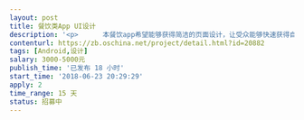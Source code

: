 ```yaml
---                
layout: post       
title: 餐饮类App UI设计           
description: '<p>      本餐饮app希望能够获得简洁的页面设计，让受众能够快速获得自己需要的服务。用户版服务于广大用户，希望能够让用户复杂的<strong><u>点餐体验简洁化</u></strong>。拒绝花里胡哨，要求做到<strong>重点突出，简明扼要，要能够一瞬间吸引用户的眼球，配色方面要求比例协调，要有高级感。</strong></p><p>      制作时间要求5天内出初稿交与本人审核若合适直接敲定，若不合适则给予一周修改时间，2周内交定稿。</p><p><br></p><p>希望最终呈现出来的效果比美团及饿了么更精简，更能体现产品的核心价值。</p><p><span style="color: rgb(34, 34, 34);">本࿆人࿆希࿆望࿆制࿆作࿆成࿆本࿆控࿆制࿆在࿆4000元࿆以࿆内࿆！谢࿆谢！</span></p><p><br></p>'     
contenturl: https://zb.oschina.net/project/detail.html?id=20882      
tags: [Android,设计]            
salary: 3000-5000元          
publish_time: '已发布 18 小时'         
start_time: '2018-06-23 20:29:29'           
apply: 2                   
time_range: 15 天              
status: 招募中                  
---                 
```

